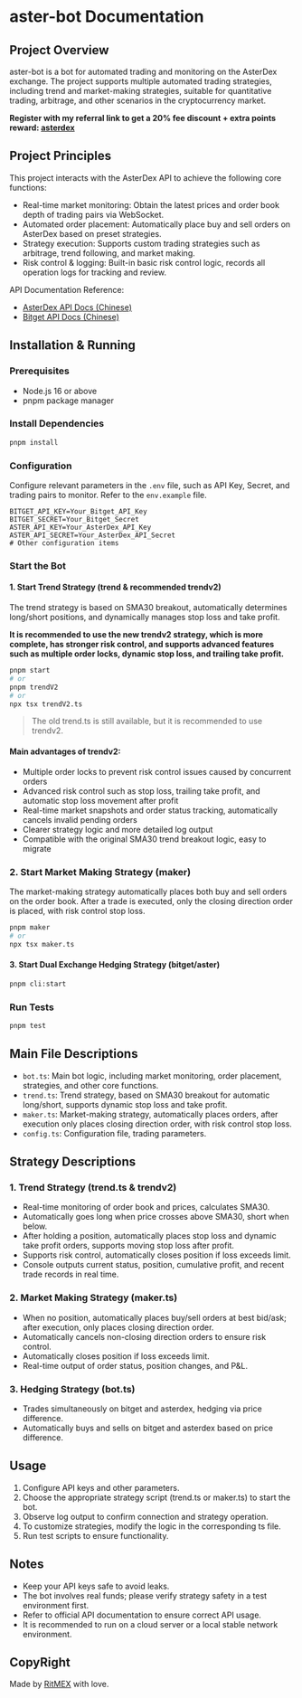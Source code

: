 # aster-bot Documentation

## Project Overview

aster-bot is a bot for automated trading and monitoring on the AsterDex exchange. The project supports multiple automated trading strategies, including trend and market-making strategies, suitable for quantitative trading, arbitrage, and other scenarios in the cryptocurrency market.

**Register with my referral link to get a 20% fee discount + extra points reward: [asterdex](https://www.asterdex.com/en/referral/375926)**

## Project Principles

This project interacts with the AsterDex API to achieve the following core functions:

- Real-time market monitoring: Obtain the latest prices and order book depth of trading pairs via WebSocket.
- Automated order placement: Automatically place buy and sell orders on AsterDex based on preset strategies.
- Strategy execution: Supports custom trading strategies such as arbitrage, trend following, and market making.
- Risk control & logging: Built-in basic risk control logic, records all operation logs for tracking and review.

API Documentation Reference:
- [AsterDex API Docs (Chinese)](https://github.com/asterdex/api-docs/blob/master/aster-finance-api_CN.md)
- [Bitget API Docs (Chinese)](https://www.bitget.com/zh-CN/api-doc/)

## Installation & Running

### Prerequisites

- Node.js 16 or above
- pnpm package manager

### Install Dependencies

```bash
pnpm install
```

### Configuration

Configure relevant parameters in the `.env` file, such as API Key, Secret, and trading pairs to monitor. Refer to the `env.example` file.

```env
BITGET_API_KEY=Your_Bitget_API_Key
BITGET_SECRET=Your_Bitget_Secret
ASTER_API_KEY=Your_AsterDex_API_Key
ASTER_API_SECRET=Your_AsterDex_API_Secret
# Other configuration items
```

### Start the Bot

#### 1. Start Trend Strategy (trend & recommended trendv2)

The trend strategy is based on SMA30 breakout, automatically determines long/short positions, and dynamically manages stop loss and take profit.

**It is recommended to use the new trendv2 strategy, which is more complete, has stronger risk control, and supports advanced features such as multiple order locks, dynamic stop loss, and trailing take profit.**

```bash
pnpm start
# or
pnpm trendV2
# or
npx tsx trendV2.ts
```

> The old trend.ts is still available, but it is recommended to use trendv2.

#### Main advantages of trendv2:
- Multiple order locks to prevent risk control issues caused by concurrent orders
- Advanced risk control such as stop loss, trailing take profit, and automatic stop loss movement after profit
- Real-time market snapshots and order status tracking, automatically cancels invalid pending orders
- Clearer strategy logic and more detailed log output
- Compatible with the original SMA30 trend breakout logic, easy to migrate

### 2. Start Market Making Strategy (maker)

The market-making strategy automatically places both buy and sell orders on the order book. After a trade is executed, only the closing direction order is placed, with risk control stop loss.

```bash
pnpm maker
# or
npx tsx maker.ts
```

#### 3. Start Dual Exchange Hedging Strategy (bitget/aster)

```bash
pnpm cli:start
```

### Run Tests

```bash
pnpm test
```

## Main File Descriptions

- `bot.ts`: Main bot logic, including market monitoring, order placement, strategies, and other core functions.
- `trend.ts`: Trend strategy, based on SMA30 breakout for automatic long/short, supports dynamic stop loss and take profit.
- `maker.ts`: Market-making strategy, automatically places orders, after execution only places closing direction order, with risk control stop loss.
- `config.ts`: Configuration file, trading parameters.

## Strategy Descriptions

### 1. Trend Strategy (trend.ts & trendv2)

- Real-time monitoring of order book and prices, calculates SMA30.
- Automatically goes long when price crosses above SMA30, short when below.
- After holding a position, automatically places stop loss and dynamic take profit orders, supports moving stop loss after profit.
- Supports risk control, automatically closes position if loss exceeds limit.
- Console outputs current status, position, cumulative profit, and recent trade records in real time.

### 2. Market Making Strategy (maker.ts)

- When no position, automatically places buy/sell orders at best bid/ask; after execution, only places closing direction order.
- Automatically cancels non-closing direction orders to ensure risk control.
- Automatically closes position if loss exceeds limit.
- Real-time output of order status, position changes, and P&L.

### 3. Hedging Strategy (bot.ts)

- Trades simultaneously on bitget and asterdex, hedging via price difference.
- Automatically buys and sells on bitget and asterdex based on price difference.

## Usage

1. Configure API keys and other parameters.
2. Choose the appropriate strategy script (trend.ts or maker.ts) to start the bot.
3. Observe log output to confirm connection and strategy operation.
4. To customize strategies, modify the logic in the corresponding ts file.
5. Run test scripts to ensure functionality.

## Notes

- Keep your API keys safe to avoid leaks.
- The bot involves real funds; please verify strategy safety in a test environment first.
- Refer to official API documentation to ensure correct API usage.
- It is recommended to run on a cloud server or a local stable network environment.

## CopyRight

Made by [RitMEX](https://ritmex.one) with love.
